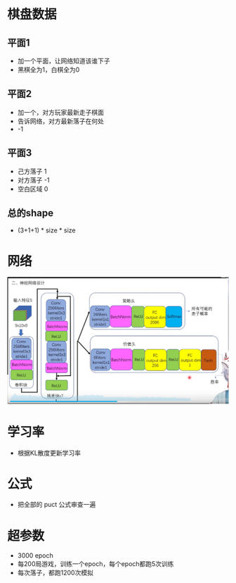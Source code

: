 # 棋盘数据

## 平面1

- 加一个平面，让网络知道该谁下子
- 黑棋全为1，白棋全为0

## 平面2

- 加一个，对方玩家最新走子棋面
- 告诉网络，对方最新落子在何处
- -1

## 平面3

- 己方落子 1
- 对方落子 -1
- 空白区域 0

## 总的shape

- (3+1+1) * size * size

# 网络

![网络.png](../img/%E7%BD%91%E7%BB%9C.png)

# 学习率

- 根据KL散度更新学习率

# 公式

- 把全部的 puct 公式审查一遍

# 超参数

- 3000 epoch
- 每200局游戏，训练一个epoch，每个epoch都跑5次训练
- 每次落子，都跑1200次模拟